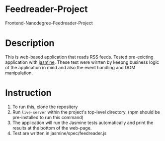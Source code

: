 # Feedreader-Project
Frontend-Nanodegree-Feedreader-Project

# Description 
This is web-based application that reads RSS feeds. Tested pre-exicting application with [jasmine](https://jasmine.github.io/).
These test were wirrten by keepng business logic of the application in mind and also the event handling and DOM manipulation.

# Instruction 
1. To run this, clone the repositery
2. Run `live-server` within the project's top-level directory. (npm should be pre-installed to run this command)
3. The application will run the Jasmine tests automatically and print the results at the bottom of the web-page.
4. Test are written in jasmine/spec/feedreader.js 


